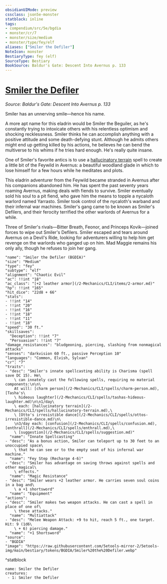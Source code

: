 ```yaml
---
obsidianUIMode: preview
cssclass: json5e-monster
statblock: inline
tags:
- compendium/src/5e/bgdia
- monster/cr/7
- monster/size/medium
- monster/type/fey/elf
aliases: ["Smiler the Defiler"]
NoteIcon: monster
BestiaryType: fey (elf)
SourceType: Bestiary
BookSource: Baldur's Gate: Descent Into Avernus p. 133
---
```

# [Smiler the Defiler](2-Mechanics/CLI/bestiary/npc/smiler-the-defiler-bgdia.md)
*Source: Baldur's Gate: Descent Into Avernus p. 133*  

Smiler has an unnerving smile—hence his name.

A more apt name for this eladrin would be Smiler the Beguiler, as he's constantly trying to intoxicate others with his relentless optimism and shocking recklessness. Smiler thinks he can accomplish anything with a positive attitude and some death-defying stunt. Although he admits others might end up getting killed by his actions, he believes he can bend the multiverse to his whims if he tries hard enough. He's really quite insane.

One of Smiler's favorite antics is to use a [hallucinatory terrain](/2-Mechanics/CLI/spells/hallucinatory-terrain.md) spell to create a little bit of the Feywild in Avernus: a beautiful woodland glade in which to lose himself for a few hours while he meditates and plots.

This eladrin adventurer from the Feywild became stranded in Avernus after his companions abandoned him. He has spent the past seventy years roaming Avernus, making deals with fiends to survive. Smiler eventually sold his soul to a pit fiend, who gave him the means to topple a nycaloth warlord named Yarrasto. Smiler took control of the nycaloth's warband and their infernal war machines. Smiler's gang came to be known as Smiler's Defilers, and their ferocity terrified the other warlords of Avernus for a while.

Three of Smiler's rivals—Bitter Breath, Feonor, and Princeps Kovik—joined forces to wipe out Smiler's Defilers. Smiler escaped and tears around Avernus on a Devil's Ride, looking for adventurers willing to help him get revenge on the warlords who ganged up on him. Mad Maggie remains his only ally, though he refuses to join her gang.

```statblock
"name": "Smiler the Defiler (BGDIA)"
"size": "Medium"
"type": "fey"
"subtype": "elf"
"alignment": "Chaotic Evil"
"ac": !!int "18"
"ac_class": "[+2 leather armor](/2-Mechanics/CLI/items/2-armor.md)"
"hp": !!int "165"
"hit_dice": "22d8 + 66"
"stats":
- !!int "14"
- !!int "20"
- !!int "16"
- !!int "18"
- !!int "11"
- !!int "18"
"speed": "30 ft."
"skillsaves":
  "Deception": !!int "7"
  "Persuasion": !!int "7"
"damage_resistances": "bludgeoning, piercing, slashing from nonmagical attacks"
"senses": "darkvision 60 ft., passive Perception 10"
"languages": "Common, Elvish, Sylvan"
"cr": "7"
"traits":
- "desc": "Smiler's innate spellcasting ability is Charisma (spell save DC 15). He\
    \ can innately cast the following spells, requiring no material components:\n\n\
    At will: [charm person](/2-Mechanics/CLI/spells/charm-person.md), [Tasha's\
    \ hideous laughter](/2-Mechanics/CLI/spells/tashas-hideous-laughter.md)\n\n1/day\
    \ each: [hallucinatory terrain](/2-Mechanics/CLI/spells/hallucinatory-terrain.md),\
    \ [Otto's irresistible dance](/2-Mechanics/CLI/spells/ottos-irresistible-dance.md)\n\
    \n3/day each: [confusion](/2-Mechanics/CLI/spells/confusion.md), [enthrall](/2-Mechanics/CLI/spells/enthrall.md),\
    \ [suggestion](/2-Mechanics/CLI/spells/suggestion.md)"
  "name": "Innate Spellcasting"
- "desc": "As a bonus action, Smiler can teleport up to 30 feet to an unoccupied space\
    \ that he can see or to the empty seat of his infernal war machine."
  "name": "Fey Step (Recharge 4-6)"
- "desc": "Smiler has advantage on saving throws against spells and other magical\
    \ effects."
  "name": "Magic Resistance"
- "desc": "Smiler wears +2 leather armor. He carries seven soul coins in a bag and\
    \ a +1 shortsword"
  "name": "Equipment"
"actions":
- "desc": "Smiler makes two weapon attacks. He can cast a spell in place of one of\
    \ these attacks."
  "name": "Multiattack"
- "desc": "Melee Weapon Attack: +9 to hit, reach 5 ft., one target. Hit: 9 (1d6\
    \ + 6) piercing damage."
  "name": "+1 Shortsword"
"source":
- "BGDIA"
"image": "https://raw.githubusercontent.com/5etools-mirror-2/5etools-img/main/bestiary/tokens/BGDIA/Smiler%20the%20Defiler.webp"
```
^statblock

```encounter-table
name: Smiler the Defiler
creatures:
 - 1: Smiler the Defiler
```